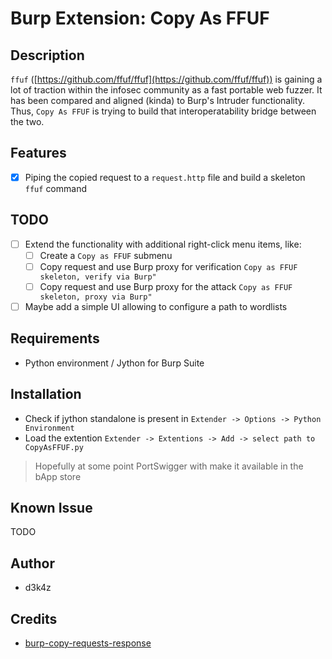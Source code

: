 # Burp Extension: Copy As FFUF

## Description

`ffuf` ([https://github.com/ffuf/ffuf](https://github.com/ffuf/ffuf)) is gaining a lot of traction within the infosec community as a fast portable web fuzzer. It has been compared and aligned (kinda) to Burp's Intruder functionality. Thus, `Copy As FFUF` is trying to build that interoperatability bridge between the two.

## Features

- [X] Piping the copied request to a `request.http` file and build a skeleton `ffuf` command

## TODO

- [ ] Extend the functionality with additional right-click menu items, like:
    - [ ] Create a `Copy as FFUF` submenu
    - [ ] Copy request and use Burp proxy for verification `Copy as FFUF skeleton, verify via Burp"`
    - [ ] Copy request and use Burp proxy for the attack `Copy as FFUF skeleton, proxy via Burp"`
    
- [ ] Maybe add a simple UI allowing to configure a path to wordlists

## Requirements

- Python environment / Jython for Burp Suite

## Installation

- Check if jython standalone is present in `Extender -> Options -> Python Environment`
- Load the extention `Extender -> Extentions -> Add -> select path to CopyAsFFUF.py`

> Hopefully at some point PortSwigger with make it available in the bApp store

## Known Issue

TODO

## Author

- d3k4z

## Credits

- [burp-copy-requests-response](https://github.com/CompassSecurity/burp-copy-request-response)